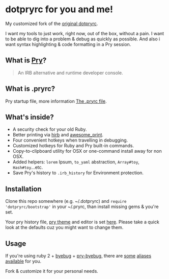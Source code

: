 # dotpryrc for you and me!

My customized fork of the [original dotpryrc](https://github.com/JuanitoFatas/dotpryrc).

I want my tools to just work, right now, out of the box, without a pain.
I want to be able to dig into a problem & debug as quickly as possible.
And also i want syntax highlighting & code formatting in a Pry session.

## What is [Pry](https://github.com/pry/pry/)?

> An IRB alternative and runtime developer console.

## What is .pryrc?

Pry startup file, more information [The .pryrc file](https://github.com/pry/pry/wiki/Pry-rc).

## What's inside?

* A security check for your old Ruby.
* Better printing via [hirb](https://github.com/cldwalker/hirb) and [awesome_print](http://github.com/michaeldv/awesome_print).
* Four convenient hotkeys when travelling in debugging.
* Customized hotkeys for Ruby and Pry built-in commands.
* Copy-to-clipboard utility for OSX or one-command install away for non OSX.
* Added helpers: `lorem` Ipsum, `to_yaml` abstraction, `Array#toy`, `Hash#toy`...etc.
* Save Pry's history to `.irb_history` for Environment protection.

## Installation

Clone this repo somewhere (e.g. ~/.dotpryrc) and
`require 'dotpryrc/bootstrap'` in your ~/.pryrc,
than install missing gems & you're set.

Your pry history file, [pry theme](https://github.com/kyrylo/pry-theme) and editor is set [here](https://github.com/vyorkin/dotpryrc/blob/master/config/base.rb).
Please take a quick look at the defaults cuz you might want to change them.

## Usage

If you're using ruby 2 + [byebug](https://github.com/deivid-rodriguez/byebug) + [pry-byebug](https://github.com/deivid-rodriguez/pry-byebug), there are [some](https://github.com/vyorkin/dotpryrc/blob/master/config/hotkeys.rb)
[aliases available](https://github.com/vyorkin/dotpryrc/blob/master/config/aliases.rb) for you.


Fork & customize it for your personal needs.

